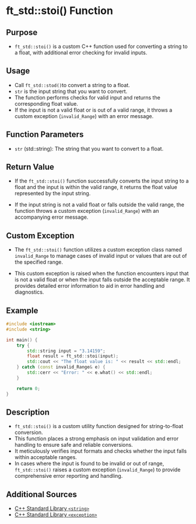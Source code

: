 # ft_std::stoi() Function

## Purpose

- `ft_std::stoi()` is a custom C++ function used for converting a string to a float, with additional error checking for invalid inputs.

## Usage

- Call `ft_std::stod()`to convert a string to a float.
- `str` is the input string that you want to convert.
- The function performs checks for valid input and returns the corresponding float value.
- If the input is not a valid float or is out of a valid range, it throws a custom exception (`invalid_Range`) with an error message.

## Function Parameters

- `str` (std::string): The string that you want to convert to a float.

## Return Value
- If the `ft_std::stoi()` function successfully converts the input string to a float and the input is within the valid range, it returns the float value represented by the input string.

- If the input string is not a valid float or falls outside the valid range, the function throws a custom exception (`invalid_Range`) with an accompanying error message.

## Custom Exception
- The `ft_std::stoi()` function utilizes a custom exception class named `invalid_Range` to manage cases of invalid input or values that are out of the specified range.

- This custom exception is raised when the function encounters input that is not a valid float or when the input falls outside the acceptable range. It provides detailed error information to aid in error handling and diagnostics.

## Example

```cpp
#include <iostream>
#include <string>

int main() {
    try {
        std::string input = "3.14159";
        float result = ft_std::stoi(input);
        std::cout << "The float value is: " << result << std::endl;
    } catch (const invalid_Range& e) {
        std::cerr << "Error: " << e.what() << std::endl;
    }

    return 0;
}
```

## Description

- `ft_std::stoi()` is a custom utility function designed for string-to-float conversion.
- This function places a strong emphasis on input validation and error handling to ensure safe and reliable conversions.
- It meticulously verifies input formats and checks whether the input falls within acceptable ranges.
- In cases where the input is found to be invalid or out of range, `ft_std::stoi()` raises a custom exception (`invalid_Range`) to provide comprehensive error reporting and handling.

## Additional Sources
- [C++ Standard Library `<string>`](https://en.cppreference.com/w/cpp/string/basic_string)
- [C++ Standard Library `<exception>`](https://en.cppreference.com/w/cpp/error/exception)

